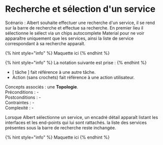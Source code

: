 # Recherche et sélection d'un service

Scénario : Albert souhaite effectuer une recherche d'un service, il se rend sur la barre de recherche et effectue sa recherche. En premier lieu il sélectionne le sélect via un chips autocomplete Material pour ne voir apparaître uniquement que les services, ainsi la liste de service correspondant à sa recherche apparaît.

{% hint style="info" %}
Maquette ici
{% endhint %}

{% hint style="info" %}
La notation suivante est prise :
{% endhint %}

* \[ tâche \] fait référence à une autre tâche.
* Action \(sans crochets\) fait référence à une action utilisateur.

Concepts associés : une **Topologie**.  
Préconditions : -  
Postconditions : -  
Contraintes : -  
Complexité : -



Lorsque Albert sélectionne un service, un encadré détail apparaît listant les interfaces et les end-points qui lui sont rattachés. la liste des services présentes sous la barre de recherche reste inchangée.

{% hint style="info" %}
Maquette ici
{% endhint %}

